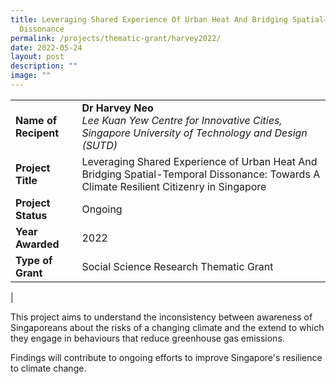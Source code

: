 ```yaml
---
title: Leveraging Shared Experience Of Urban Heat And Bridging Spatial–Temporal
  Dissonance
permalink: /projects/thematic-grant/harvey2022/
date: 2022-05-24
layout: post
description: ""
image: ""
---
```

|  |  |
|---|---|
| **Name of Recipent** | **Dr Harvey Neo**<br>_Lee Kuan Yew Centre for Innovative Cities, Singapore University of Technology and Design (SUTD)_ |
| **Project Title** | Leveraging Shared Experience of Urban Heat And Bridging  Spatial-Temporal Dissonance: Towards A Climate Resilient Citizenry in Singapore |
| **Project Status** | Ongoing |
| **Year Awarded** | 2022 |
| **Type of Grant** | Social Science Research Thematic Grant |
|

This project aims to understand the inconsistency between awareness of Singaporeans about the risks of a changing climate and the extend to which they engage in behaviours that reduce greenhouse gas emissions.

Findings will contribute to ongoing efforts to improve Singapore's resilience to climate change.